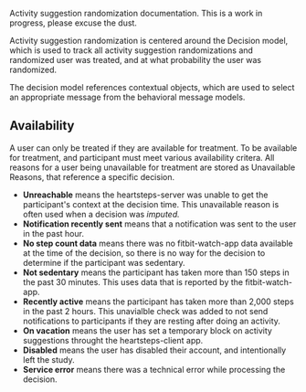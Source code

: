 Activity suggestion randomization documentation. This is a work in progress, please excuse the dust.

Activity suggestion randomization is centered around the Decision model, which is used to track all activity suggestion randomizations and randomized user was treated, and at what probability the user was randomized.

The decision model references contextual objects, which are used to select an appropriate message from the behavioral message models.

## Availability
A user can only be treated if they are available for treatment. To be available for treatment, and participant must meet various availability critera. All reasons for a user being unavailable for treatment are stored as Unavailable Reasons, that reference a specific decision.

* **Unreachable** means the heartsteps-server was unable to get the participant's context at the decision time. This unavailable reason is often used when a decision was *imputed.*
* **Notification recently sent** means that a notification was sent to the user in the past hour.
* **No step count data** means there was no fitbit-watch-app data available at the time of the decision, so there is no way for the decision to determine if the participant was sedentary.
* **Not sedentary** means the participant has taken more than 150 steps in the past 30 minutes. This uses data that is reported by the fitbit-watch-app.
* **Recently active** means the participant has taken more than 2,000 steps in the past 2 hours. This unavialble check was added to not send notifications to participants if they are resting after doing an activity.
* **On vacation** means the user has set a temporary block on activity suggestions throught the heartsteps-client app.
* **Disabled** means the user has disabled their account, and intentionally left the study.
* **Service error** means there was a technical error while processing the decision.

